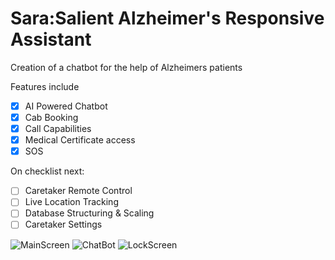 # Sara:Salient Alzheimer's Responsive Assistant

Creation of a chatbot for the help of Alzheimers patients

Features include

* [X] AI Powered Chatbot
* [X] Cab Booking
* [X] Call Capabilities
* [X] Medical Certificate access
* [X] SOS

On checklist next:

* [ ] Caretaker Remote Control
* [ ] Live Location Tracking
* [ ] Database Structuring & Scaling
* [ ] Caretaker Settings

![MainScreen](screenshots/MainScreen.jpg)
![ChatBot](screenshots/ChatBot.jpg)
![LockScreen](screenshots/LockScreen.jpg)